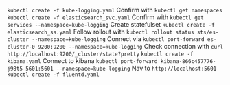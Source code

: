`kubectl create -f kube-logging.yaml`
Confirm with `kubectl get namespaces`
`kubectl create -f elasticsearch_svc.yaml`
Confirm with `kubectl get services --namespace=kube-logging`
Create statefulset `kubectl create -f elasticsearch_ss.yaml`
Follow rollout with `kubectl rollout status sts/es-cluster --namespace=kube-logging`
Connect via `kubectl port-forward es-cluster-0 9200:9200 --namespace=kube-logging`
Check connection with `curl http://localhost:9200/_cluster/state?pretty`
`kubectl create -f kibana.yaml`
Connect to kibana `kubectl port-forward kibana-866c457776-j98t5 5601:5601 --namespace=kube-logging`
Nav to `http://localhost:5601`
`kubectl create -f fluentd.yaml`
